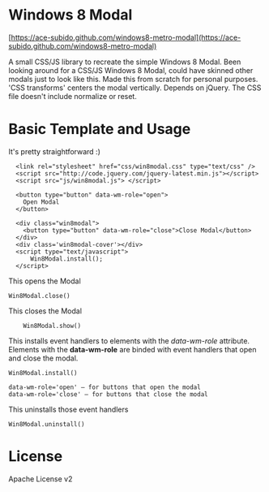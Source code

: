 Windows 8 Modal
====================

[https://ace-subido.github.com/windows8-metro-modal](https://ace-subido.github.com/windows8-metro-modal)

A small CSS/JS library to recreate the simple Windows 8 Modal. Been looking around for a CSS/JS Windows 8 Modal, could have skinned other modals just to look like this. Made this from scratch for personal purposes. 'CSS transforms' centers the modal vertically. Depends on jQuery. The CSS file doesn't include normalize or reset.

Basic Template and Usage
====================

It's pretty straightforward :)

	  <link rel="stylesheet" href="css/win8modal.css" type="text/css" />
	  <script src="http://code.jquery.com/jquery-latest.min.js"></script>  
	  <script src="js/win8modal.js"> </script> 
  
	  <button type="button" data-wm-role="open">
	    Open Modal
	  </button>

	  <div class="win8modal">
	    <button type="button" data-wm-role="close">Close Modal</button>
	  </div>     
	  <div class='win8modal-cover'></div>
	  <script type="text/javascript">
		  Win8Modal.install();
	  </script>

This opens the Modal

    Win8Modal.close()

This closes the Modal
				
		Win8Modal.show()

This installs event handlers to elements with the _data-wm-role_ attribute. Elements with the <strong>data-wm-role</strong> are binded with event handlers that open and close the modal. 

    Win8Modal.install()

    data-wm-role='open' — for buttons that open the modal
    data-wm-role='close' — for buttons that close the modal

This uninstalls those event handlers
		
    Win8Modal.uninstall()

License
====================
Apache License v2
